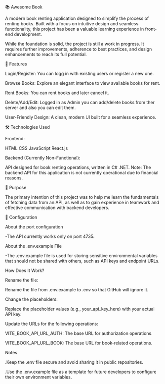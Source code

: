 📚 Awesome Book

A modern book renting application designed to simplify the process of renting books. 
Built with a focus on intuitive design and seamless functionality, this project has been a valuable learning experience in front-end development.

While the foundation is solid, the project is still a work in progress. 
It requires further improvements, adherence to best practices, and design enhancements to reach its full potential.


🚀 Features

Login/Register: You can logg in with existing users or register a new one.

Browse Books: Explore an elegant interface to view available books for rent.

Rent Books: You can rent books and later cancel it.

Delete/Add/Edit: Logged in as Admin you can add/delete books from ther server and also you can edit them.

User-Friendly Design: A clean, modern UI built for a seamless experience.


🛠️ Technologies Used

Frontend:

HTML
CSS
JavaScript
React.js


Backend (Currently Non-Functional):

API designed for book renting operations, written in C# .NET.
Note: The backend API for this application is not currently operational due to financial reasons.


🎯 Purpose

The primary intention of this project was to help me learn the fundamentals of fetching data from an
API, as well as to gain experience in teamwork and effective communication with backend developers.


📄 Configuration

About the port configuration 

  -The API currently works only on port 4735.

  
About the .env.example File

  -The .env.example file is used for storing sensitive environmental variables that should not be shared with others, such as API keys and endpoint URLs.

How Does It Work?

Rename the file:

Rename the file from .env.example to .env so that GitHub will ignore it.


Change the placeholders:

Replace the placeholder values (e.g., your_api_key_here) with your actual API key.


Update the URLs for the following operations:

VITE_BOOK_API_URL_AUTH: The base URL for authorization operations.

VITE_BOOK_API_URL_BOOK: The base URL for book-related operations.


Notes

  .Keep the .env file secure and avoid sharing it in public repositories.
  
  .Use the .env.example file as a template for future developers to configure their own environment variables.
